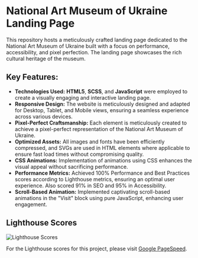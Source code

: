 # National Art Museum of Ukraine Landing Page

This repository hosts a meticulously crafted landing page dedicated to the National Art Museum of Ukraine built with a focus on performance, accessibility, and pixel perfection. The landing page showcases the rich cultural heritage of the museum.

## Key Features:

- **Technologies Used:** **HTML5**, **SCSS**, and **JavaScript** were employed to create a visually engaging and interactive landing page.
- **Responsive Design:** The website is meticulously designed and adapted for Desktop, Tablet, and Mobile views, ensuring a seamless experience across various devices.
- **Pixel-Perfect Craftsmanship:** Each element is meticulously created to achieve a pixel-perfect representation of the National Art Museum of Ukraine.
- **Optimized Assets:** All images and fonts have been efficiently compressed, and SVGs are used in HTML elements where applicable to ensure fast load times without compromising quality.
- **CSS Animations:** Implementation of animations using CSS enhances the visual appeal without sacrificing performance.
- **Performance Metrics:** Achieved 100% Performance and Best Practices scores according to Lighthouse metrics, ensuring an optimal user experience. Also scored 91% in SEO and 95% in Accessibility.
- **Scroll-Based Animation:** Implemented captivating scroll-based animations in the "Visit" block using pure JavaScript, enhancing user engagement.

## Lighthouse Scores
![Lighthouse Scores](URL_TO_YOUR_IMAGE)

For the Lighthouse scores for this project, please visit [Google PageSpeed](https://pagespeed.web.dev/analysis/https-github-com-tecHamster-layout_miami-tree-master-src-styles/y70q65jfu3?form_factor=mobile).